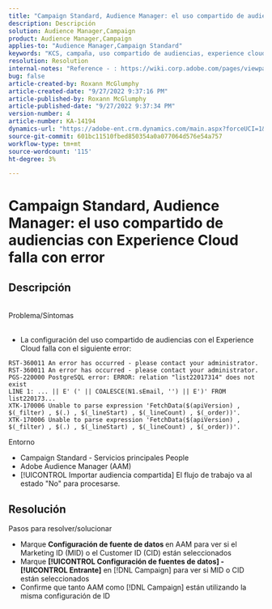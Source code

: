 ```yaml
---
title: "Campaign Standard, Audience Manager: el uso compartido de audiencias con Experience Cloud falla con error"
description: Descripción
solution: Audience Manager,Campaign
product: Audience Manager,Campaign
applies-to: "Audience Manager,Campaign Standard"
keywords: "KCS, campaña, uso compartido de audiencias, experience cloud, error, AAM"
resolution: Resolution
internal-notes: "Reference - : https://wiki.corp.adobe.com/pages/viewpage.action?pageId=1061261145#space-menu-link-content  Resolved in - https://jira.corp.adobe.com/browse/CAMP-34744"
bug: false
article-created-by: Roxann McGlumphy
article-created-date: "9/27/2022 9:37:16 PM"
article-published-by: Roxann McGlumphy
article-published-date: "9/27/2022 9:37:34 PM"
version-number: 4
article-number: KA-14194
dynamics-url: "https://adobe-ent.crm.dynamics.com/main.aspx?forceUCI=1&pagetype=entityrecord&etn=knowledgearticle&id=ba916c8a-ac3e-ed11-9db1-00224808613b"
source-git-commit: 601bc11510fbed850354a0a077064d576e54a757
workflow-type: tm+mt
source-wordcount: '115'
ht-degree: 3%

---
```


# Campaign Standard, Audience Manager: el uso compartido de audiencias con Experience Cloud falla con error

## Descripción

<br>Problema/Síntomas<br><br>
- La configuración del uso compartido de audiencias con el Experience Cloud falla con el siguiente error:



```
RST-360011 An error has occurred - please contact your administrator.
RST-360011 An error has occurred - please contact your administrator.
PGS-220000 PostgreSQL error: ERROR: relation "list22017314" does not exist
LINE 1: ... || E' (' || COALESCE(N1.sEmail, '') || E')' FROM list220173...
XTK-170006 Unable to parse expression 'FetchData($(apiVersion) , $(_filter) , $(.) , $(_lineStart) , $(_lineCount) , $(_order))'.
XTK-170006 Unable to parse expression 'FetchData($(apiVersion) , $(_filter) , $(.) , $(_lineStart) , $(_lineCount) , $(_order))'.
```



Entorno
- Campaign Standard - Servicios principales People
- Adobe Audience Manager (AAM)
- [!UICONTROL Importar audiencia compartida] El flujo de trabajo va al estado &quot;No&quot; para procesarse.









## Resolución

Pasos para resolver/solucionar
- Marque <b>Configuración de fuente de datos </b>en AAM para ver si el Marketing ID (MID) o el Customer ID (CID) están seleccionados
- Marque <b>[!UICONTROL Configuración de fuentes de datos] - [!UICONTROL Entrante]</b> en [!DNL Campaign] para ver si MID o CID están seleccionados
- Confirme que tanto AAM como [!DNL Campaign] están utilizando la misma configuración de ID

